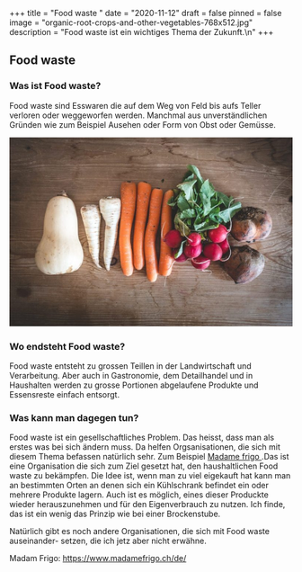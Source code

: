 +++
title = "Food waste "
date = "2020-11-12"
draft = false
pinned = false
image = "organic-root-crops-and-other-vegetables-768x512.jpg"
description = "Food waste ist ein wichtiges Thema der Zukunft.\n"
+++
## Food waste

### Was ist Food waste?

Food waste sind Esswaren die auf dem Weg von Feld bis aufs Teller verloren oder weggeworfen werden. Manchmal aus unverständlichen Gründen wie zum Beispiel Ausehen oder Form von Obst oder Gemüsse.

![](organic-root-crops-and-other-vegetables-768x512.jpg)

### Wo endsteht Food waste?

Food waste entsteht zu grossen Teillen in der Landwirtschaft und Verarbeitung. Aber auch  in Gastronomie, dem Detailhandel und in Haushalten werden zu grosse Portionen abgelaufene Produkte und Essensreste einfach entsorgt.

### Was kann man dagegen tun?

Food waste ist ein gesellschaftliches Problem. Das heisst, dass man als erstes was bei sich ändern muss. Da helfen Orgsanisationen, die sich mit diesem Thema befassen natürlich sehr. Zum Beispiel [Madame frigo ](https://www.madamefrigo.ch/de/).Das ist eine Organisation die sich zum Ziel gesetzt hat, den haushaltlichen Food waste zu bekämpfen. Die Idee ist, wenn man zu viel eigekauft hat kann man an bestimmten Orten an denen sich ein Kühlschrank befindet ein oder mehrere Produkte lagern. Auch ist es möglich, eines dieser Produckte wieder herauszunehmen und für den Eigenverbrauch zu nutzen. Ich finde, das ist ein wenig das Prinzip wie bei einer Brockenstube. 

Natürlich gibt es noch andere Organisationen, die sich mit Food waste auseinander- setzen, die ich jetz aber nicht erwähne.

Madam Frigo: https://www.madamefrigo.ch/de/